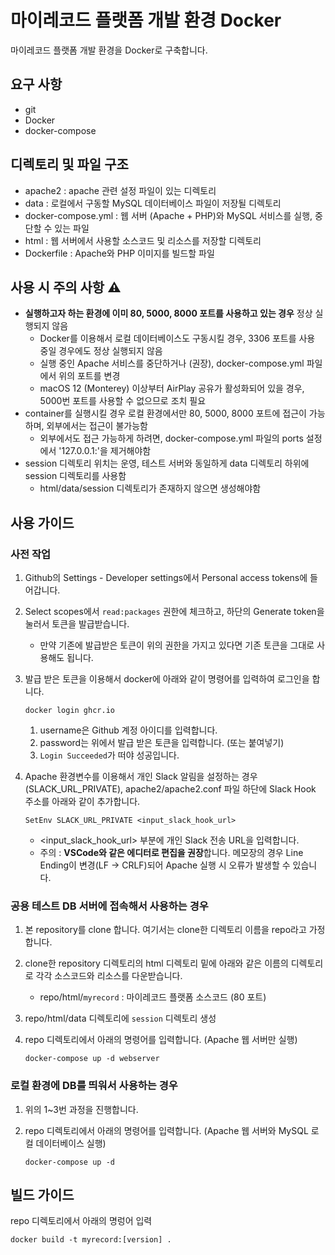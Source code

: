 # 마이레코드 플랫폼 개발 환경 Docker

마이레코드 플랫폼 개발 환경을 Docker로 구축합니다.

## 요구 사항

- git
- Docker
- docker-compose

## 디렉토리 및 파일 구조

- apache2 : apache 관련 설정 파일이 있는 디렉토리
- data : 로컬에서 구동할 MySQL 데이터베이스 파일이 저장될 디렉토리
- docker-compose.yml : 웹 서버 (Apache + PHP)와 MySQL 서비스를 실행, 중단할 수 있는 파일
- html : 웹 서버에서 사용할 소스코드 및 리소스를 저장할 디렉토리
- Dockerfile : Apache와 PHP 이미지를 빌드할 파일

## 사용 시 주의 사항 ⚠️

- **실행하고자 하는 환경에 이미 80, 5000, 8000 포트를 사용하고 있는 경우** 정상 실행되지 않음
    - Docker를 이용해서 로컬 데이터베이스도 구동시킬 경우, 3306 포트를 사용 중일 경우에도 정상 실행되지 않음
    - 실행 중인 Apache 서비스를 중단하거나 (권장), docker-compose.yml 파일에서 위의 포트를 변경
    - macOS 12 (Monterey) 이상부터 AirPlay 공유가 활성화되어 있을 경우, 5000번 포트를 사용할 수 없으므로 조치 필요
- container를 실행시킬 경우 로컬 환경에서만 80, 5000, 8000 포트에 접근이 가능하며, 외부에서는 접근이 불가능함
    - 외부에서도 접근 가능하게 하려면, docker-compose.yml 파일의 ports 설정에서 '127.0.0.1:'을 제거해야함
- session 디렉토리 위치는 운영, 테스트 서버와 동일하게 data 디렉토리 하위에 session 디렉토리를 사용함
    - html/data/session 디렉토리가 존재하지 않으면 생성해야함

## 사용 가이드

### 사전 작업

1. Github의 Settings - Developer settings에서 Personal access tokens에 들어갑니다.

2. Select scopes에서 `read:packages` 권한에 체크하고, 하단의 Generate token을 눌러서 토큰을 발급받습니다.
    - 만약 기존에 발급받은 토큰이 위의 권한을 가지고 있다면 기존 토큰을 그대로 사용해도 됩니다.

3. 발급 받은 토큰을 이용해서 docker에 아래와 같이 명령어를 입력하여 로그인을 합니다.

    ```
    docker login ghcr.io
    ```

    1. username은 Github 계정 아이디를 입력합니다.
    2. password는 위에서 발급 받은 토큰을 입력합니다. (또는 붙여넣기)
    3. `Login Succeeded`가 떠야 성공입니다.

4. Apache 환경변수를 이용해서 개인 Slack 알림을 설정하는 경우(SLACK_URL_PRIVATE), apache2/apache2.conf 파일 하단에 Slack Hook 주소를 아래와 같이 추가합니다.

    ```
    SetEnv SLACK_URL_PRIVATE <input_slack_hook_url>
    ```
    - <input_slack_hook_url> 부분에 개인 Slack 전송 URL을 입력합니다. 
    - 주의 : **VSCode와 같은 에디터로 편집을 권장**합니다. 메모장의 경우 Line Ending이 변경(LF -> CRLF)되어 Apache 실행 시 오류가 발생할 수 있습니다.

### 공용 테스트 DB 서버에 접속해서 사용하는 경우

1. 본 repository를 clone 합니다. 여기서는 clone한 디렉토리 이름을 repo라고 가정합니다.

2. clone한 repository 디렉토리의 html 디렉토리 밑에 아래와 같은 이름의 디렉토리로 각각 소스코드와 리소스를 다운받습니다.
    
    - repo/html/`myrecord` : 마이레코드 플랫폼 소스코드 (80 포트)

3. repo/html/data 디렉토리에 `session` 디렉토리 생성

4. repo 디렉토리에서 아래의 명령어를 입력합니다. (Apache 웹 서버만 실행)

    ```
    docker-compose up -d webserver
    ```

### 로컬 환경에 DB를 띄워서 사용하는 경우

1. 위의 1~3번 과정을 진행합니다.

2. repo 디렉토리에서 아래의 명령어를 입력합니다. (Apache 웹 서버와 MySQL 로컬 데이터베이스 실행)

    ```
    docker-compose up -d
    ```

## 빌드 가이드

repo 디렉토리에서 아래의 명렁어 입력

```
docker build -t myrecord:[version] .
```
